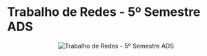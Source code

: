 # Trabalho de Redes - 5º Semestre ADS
<p align="center">
  <img src="https://github.com/user-attachments/assets/10493ff9-d90f-467c-b72d-b5c617e15b61" alt="Trabalho de Redes - 5º Semestre ADS">
</p>
